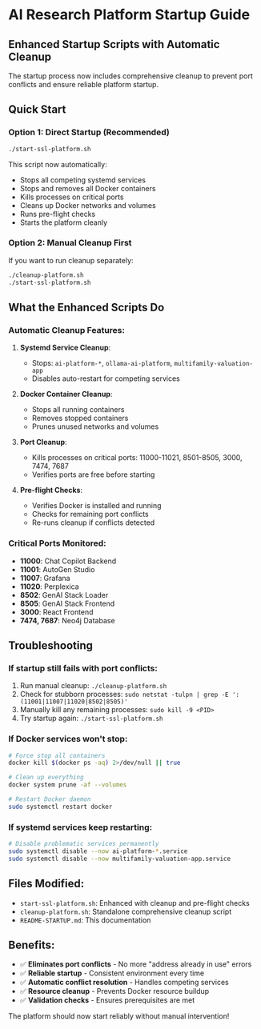 # AI Research Platform Startup Guide

## Enhanced Startup Scripts with Automatic Cleanup

The startup process now includes comprehensive cleanup to prevent port conflicts and ensure reliable platform startup.

## Quick Start

### Option 1: Direct Startup (Recommended)
```bash
./start-ssl-platform.sh
```
This script now automatically:
- Stops all competing systemd services
- Stops and removes all Docker containers
- Kills processes on critical ports
- Cleans up Docker networks and volumes
- Runs pre-flight checks
- Starts the platform cleanly

### Option 2: Manual Cleanup First
If you want to run cleanup separately:
```bash
./cleanup-platform.sh
./start-ssl-platform.sh
```

## What the Enhanced Scripts Do

### Automatic Cleanup Features:
1. **Systemd Service Cleanup**:
   - Stops: `ai-platform-*`, `ollama-ai-platform`, `multifamily-valuation-app`
   - Disables auto-restart for competing services

2. **Docker Container Cleanup**:
   - Stops all running containers
   - Removes stopped containers
   - Prunes unused networks and volumes

3. **Port Cleanup**:
   - Kills processes on critical ports: 11000-11021, 8501-8505, 3000, 7474, 7687
   - Verifies ports are free before starting

4. **Pre-flight Checks**:
   - Verifies Docker is installed and running
   - Checks for remaining port conflicts
   - Re-runs cleanup if conflicts detected

### Critical Ports Monitored:
- **11000**: Chat Copilot Backend
- **11001**: AutoGen Studio  
- **11007**: Grafana
- **11020**: Perplexica
- **8502**: GenAI Stack Loader
- **8505**: GenAI Stack Frontend
- **3000**: React Frontend
- **7474, 7687**: Neo4j Database

## Troubleshooting

### If startup still fails with port conflicts:
1. Run manual cleanup: `./cleanup-platform.sh`
2. Check for stubborn processes: `sudo netstat -tulpn | grep -E ':(11001|11007|11020|8502|8505)'`
3. Manually kill any remaining processes: `sudo kill -9 <PID>`
4. Try startup again: `./start-ssl-platform.sh`

### If Docker services won't stop:
```bash
# Force stop all containers
docker kill $(docker ps -aq) 2>/dev/null || true

# Clean up everything
docker system prune -af --volumes

# Restart Docker daemon
sudo systemctl restart docker
```

### If systemd services keep restarting:
```bash
# Disable problematic services permanently
sudo systemctl disable --now ai-platform-*.service
sudo systemctl disable --now multifamily-valuation-app.service
```

## Files Modified:
- `start-ssl-platform.sh`: Enhanced with cleanup and pre-flight checks
- `cleanup-platform.sh`: Standalone comprehensive cleanup script
- `README-STARTUP.md`: This documentation

## Benefits:
- ✅ **Eliminates port conflicts** - No more "address already in use" errors
- ✅ **Reliable startup** - Consistent environment every time
- ✅ **Automatic conflict resolution** - Handles competing services
- ✅ **Resource cleanup** - Prevents Docker resource buildup
- ✅ **Validation checks** - Ensures prerequisites are met

The platform should now start reliably without manual intervention!
